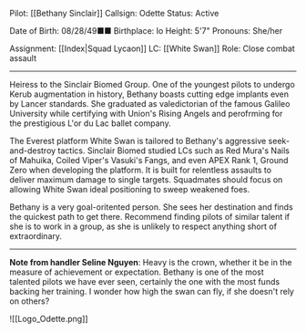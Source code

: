 Pilot: [[Bethany Sinclair]]
Callsign: Odette
Status: Active

Date of Birth: 08/28/49■■
Birthplace: Io
Height: 5'7"
Pronouns: She/her

Assignment: [[Index|Squad Lycaon]]
LC: [[White Swan]]
Role: Close combat assault

---

Heiress to the Sinclair Biomed Group. One of the youngest pilots to undergo Kerub augmentation in history, Bethany boasts cutting edge implants even by Lancer standards. She graduated as valedictorian of the famous Galileo University while certifying with Union's Rising Angels and perofrming for the prestigious L'or du Lac ballet company.

The Everest platform White Swan is tailored to Bethany's aggressive seek-and-destroy tactics. Sinclair Biomed studied LCs such as Red Mura's Nails of Mahuika, Coiled Viper's Vasuki's Fangs, and even APEX Rank 1, Ground Zero when developing the platform. It is built for relentless assaults to deliver maximum damage to single targets. Squadmates should focus on allowing White Swan ideal positioning to sweep weakened foes.

Bethany is a very goal-oritented person. She sees her destination and finds the quickest path to get there. Recommend finding pilots of similar talent if she is to work in a group, as she is unlikely to respect anything short of extraordinary.

---

**Note from handler Seline Nguyen**: Heavy is the crown, whether it be in the measure of achievement or expectation. Bethany is one of the most talented pilots we have ever seen, certainly the one with the most funds backing her training. I wonder how high the swan can fly, if she doesn't rely on others?

![[Logo_Odette.png]]
